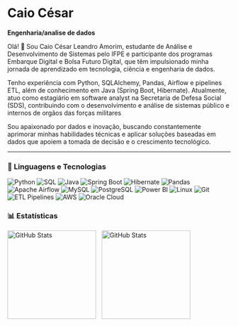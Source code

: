# Caio César

**Engenharia/analise de dados**

Olá! 👋 Sou Caio César Leandro Amorim, estudante de Análise e Desenvolvimento de Sistemas pelo IFPE e participante dos programas Embarque Digital e Bolsa Futuro Digital, que têm impulsionado minha jornada de aprendizado em tecnologia, ciência e engenharia de dados.

Tenho experiência com Python, SQLAlchemy, Pandas, Airflow e pipelines ETL, além de conhecimento em Java (Spring Boot, Hibernate). Atualmente, atuo como estagiário em software analyst na Secretaria de Defesa Social (SDS), contribuindo com o desenvolvimento e análise de sistemas público e internos de orgãos das forças militares

Sou apaixonado por dados e inovação, buscando constantemente aprimorar minhas habilidades técnicas e aplicar soluções baseadas em dados que apoiem a tomada de decisão e o crescimento tecnológico.

---

### 🧰 Linguagens e Tecnologias

![Python](https://img.shields.io/badge/Python-3776AB?style=for-the-badge&logo=python&logoColor=white)
![SQL](https://img.shields.io/badge/SQL-003B57?style=for-the-badge&logo=sqlite&logoColor=white)
![Java](https://img.shields.io/badge/Java-007396?style=for-the-badge&logo=openjdk&logoColor=white)
![Spring Boot](https://img.shields.io/badge/Spring%20Boot-6DB33F?style=for-the-badge&logo=springboot&logoColor=white)
![Hibernate](https://img.shields.io/badge/Hibernate-59666C?style=for-the-badge&logo=hibernate&logoColor=white)
![Pandas](https://img.shields.io/badge/Pandas-150458?style=for-the-badge&logo=pandas&logoColor=white)
![Apache Airflow](https://img.shields.io/badge/Apache%20Airflow-017CEE?style=for-the-badge&logo=apacheairflow&logoColor=white)
![MySQL](https://img.shields.io/badge/MySQL-4479A1?style=for-the-badge&logo=mysql&logoColor=white)
![PostgreSQL](https://img.shields.io/badge/PostgreSQL-4169E1?style=for-the-badge&logo=postgresql&logoColor=white)
![Power BI](https://img.shields.io/badge/Power%20BI-F2C811?style=for-the-badge&logo=powerbi&logoColor=black)
![Linux](https://img.shields.io/badge/Linux-FCC624?style=for-the-badge&logo=linux&logoColor=black)
![Git](https://img.shields.io/badge/Git-F05032?style=for-the-badge&logo=git&logoColor=white)
![ETL Pipelines](https://img.shields.io/badge/ETL%20Pipelines-4B8BBE?style=for-the-badge&logo=data:image/svg+xml;base64,PHN2ZyBmaWxsPSIjZmZmIiB2aWV3Qm94PSIwIDAgMjQgMjQiIHdpZHRoPSIyNCIgaGVpZ2h0PSIyNCI+PHBhdGggZD0iTTMgMTJoMXY3aDE4di03aDF2OGgtMjB6bTEtMTR2NGgxOHYtNGgtMTh6bTctMTJ2OGg0di04aC00eiIvPjwvc3ZnPg==)
![AWS](https://img.shields.io/badge/AWS-232F3E?style=for-the-badge&logo=amazonaws&logoColor=white)
![Oracle Cloud](https://img.shields.io/badge/Oracle%20Cloud-F80000?style=for-the-badge&logo=oracle&logoColor=white)


### 📊 Estatísticas

<p>
  <img
    align="left" 
    alt="GitHub Stats" 
    height="200" 
    style="padding-right: 10px;" 
    src="https://github-readme-stats.vercel.app/api?username=CaioAMorim-dev&show_icons=true&theme=tokyonight&include_all_commits=true&locale=pt-br"
    />

  <img 
     align="left" 
     alt="GitHub Stats" 
     height="200" 
     src="https://github-readme-stats.vercel.app/api/top-langs/?username=CaioAmorim-dev&theme=tokyonight&layout=compact&custom_title=Tecnologias&langs_count=9" 
  />
  
</p>

          
      
      
          
    
          
                

